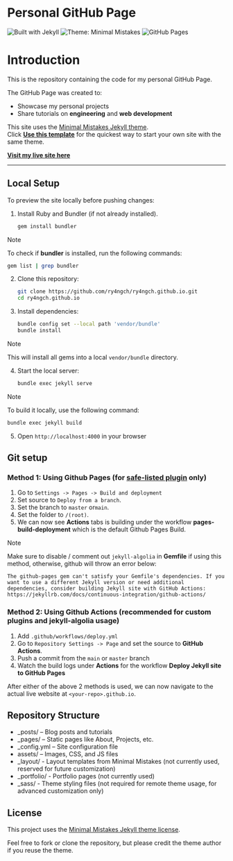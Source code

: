 # Personal GitHub Page
![Built with Jekyll](https://img.shields.io/badge/Built%20with-Jekyll-blue?logo=jekyll)
![Theme: Minimal Mistakes](https://img.shields.io/badge/Theme-Minimal%20Mistakes-lightgrey)
![GitHub Pages](https://img.shields.io/badge/Deployed%20on-GitHub%20Pages-222222?logo=github)


# Introduction
This is the repository containing the code for my personal GitHub Page.  

The GitHub Page was created to:
- Showcase my personal projects  
- Share tutorials on **engineering** and **web development**

This site uses the [Minimal Mistakes Jekyll theme](https://github.com/mmistakes/minimal-mistakes).  
Click [**Use this template**](https://github.com/mmistakes/mm-github-pages-starter/generate) for the quickest way to start your own site with the same theme.

[**Visit my live site here**](https://ry4ngch.github.io)

---

## Local Setup
To preview the site locally before pushing changes:
1. Install Ruby and Bundler (if not already installed).
    ```bash
    gem install bundler
    ```
> [!NOTE]
> To check if **bundler** is installed, run the following commands:
> ```bash
> gem list | grep bundler
> ```  

2. Clone this repository:
   ```bash
   git clone https://github.com/ry4ngch/ry4ngch.github.io.git
   cd ry4ngch.github.io
   ```

3. Install dependencies:
    ```bash
    bundle config set --local path 'vendor/bundle'
    bundle install
    ```
> [!NOTE]
> This will install all gems into a local `vendor/bundle` directory.

4. Start the local server:
    ```bash
    bundle exec jekyll serve
    ```

> [!NOTE]
> To build it locally, use the following command:
> ```bash
> bundle exec jekyll build
> ```

5. Open `http://localhost:4000` in your browser

## Git setup
### Method 1: Using Github Pages (for [safe-listed plugin](https://docs.github.com/en/pages/setting-up-a-github-pages-site-with-jekyll/about-github-pages-and-jekyll#plugins) only)
1. Go to `Settings -> Pages -> Build and deployment`
2. Set source to `Deploy from a branch`.
3. Set the branch to `master` or`main`.
4. Set the folder to `/(root)`.
5. We can now see **Actions** tabs is building under the workflow **pages-build-deployment** which is the default Github Pages Build.

> [!NOTE]
> Make sure to disable / comment out `jekyll-algolia` in **Gemfile** if using this method, otherwise, github will throw an error below:
> ```text
> The github-pages gem can't satisfy your Gemfile's dependencies. If you want to use a different Jekyll version or need additional dependencies, consider building Jekyll site with GitHub Actions: https://jekyllrb.com/docs/continuous-integration/github-actions/
> ```

### Method 2: Using Github Actions (recommended for custom plugins and jekyll-algolia usage)
1. Add `.github/workflows/deploy.yml`
2. Go to `Repository Settings -> Page` and set the source to **GitHub Actions**.
3. Push a commit from the `main` or `master` branch
4. Watch the build logs under **Actions** for the workflow **Deploy Jekyll site to GitHub Pages**

After either of the above 2 methods is used, we can now navigate to the actual live website at `<your-repo>.github.io`.

## Repository Structure

- _posts/ – Blog posts and tutorials
- _pages/ – Static pages like About, Projects, etc.
- _config.yml – Site configuration file
- assets/ – Images, CSS, and JS files
- _layout/ - Layout templates from Minimal Mistakes (not currently used, reserved for future customization)
- _portfolio/ - Portfolio pages (not currently used)
- _sass/ - Theme styling files (not required for remote theme usage, for advanced customization only)

## License

This project uses the [Minimal Mistakes Jekyll theme license](https://github.com/mmistakes/minimal-mistakes/blob/master/LICENSE).

Feel free to fork or clone the repository, but please credit the theme author if you reuse the theme.
